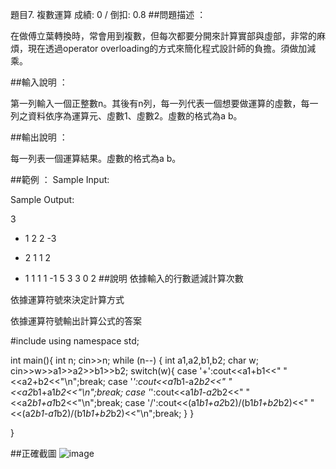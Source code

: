 題目7. 複數運算
成績: 0 / 倒扣: 0.8
##問題描述 ：

在做傅立葉轉換時，常會用到複數，但每次都要分開來計算實部與虛部，非常的麻煩，現在透過operator overloading的方式來簡化程式設計師的負擔。須做加減乘。

##輸入說明 ：

第一列輸入一個正整數n。其後有n列，每一列代表一個想要做運算的虛數，每一列之資料依序為運算元、虛數1、虛數2。虛數的格式為a b。

##輸出說明 ：

每一列表一個運算結果。虛數的格式為a b。

##範例 ：
Sample Input:

Sample Output:

3
- 1 2 2 -3
+ 2 1 1 2
* 1 1 1 1
-1 5
3 3
0 2
##說明
依據輸入的行數遞減計算次數 

依據運算符號來決定計算方式

依據運算符號輸出計算公式的答案

#include<iostream>
using namespace std;
 
int main(){
    int n;
    cin>>n;
    while (n--)
    {
        int a1,a2,b1,b2;
        char w;
        cin>>w>>a1>>a2>>b1>>b2;
        switch(w){
            case '+':cout<<a1+b1<<" "<<a2+b2<<"\n";break;
            case '*':cout<<a1*b1-a2*b2<<" "<<a2*b1+a1*b2<<"\n";break;
            case '*':cout<<a1*b1-a2*b2<<" "<<a2*b1+a1*b2<<"\n";break;
            case '/':cout<<(a1*b1+a2*b2)/(b1*b1+b2*b2)<<" "<<(a2*b1-a1*b2)/(b1*b1+b2*b2)<<"\n";break;
        }
    }
     
}
 
  ##正確截圖
  ![image](https://user-images.githubusercontent.com/127951206/226139922-f2079d0c-8992-4d46-8dca-bc482151c8c7.png)

